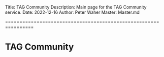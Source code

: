 Title: TAG Community
Description: Main page for the TAG Community service.
Date: 2022-12-16
Author: Peter Waher
Master: Master.md

================================================================

TAG Community
==================

